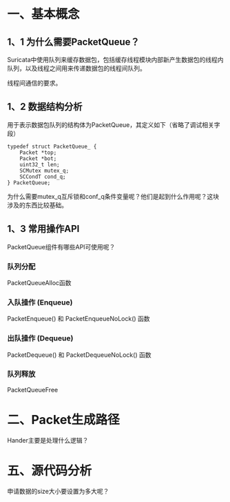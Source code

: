 # 一、基本概念

## 1、1 为什么需要PacketQueue？

Suricata中使用队列来缓存数据包，包括缓存线程模块内部新产生数据包的线程内队列，以及线程之间用来传递数据包的线程间队列。

线程间通信的要求。



## 1、2 数据结构分析

用于表示数据包队列的结构体为PacketQueue，其定义如下（省略了调试相关字段）

```
typedef struct PacketQueue_ {
    Packet *top;
    Packet *bot;
    uint32_t len;
    SCMutex mutex_q;
    SCCondT cond_q;
} PacketQueue;
```

为什么需要mutex_q互斥锁和conf_q条件变量呢？他们是起到什么作用呢？这块涉及的东西比较基础。



## 1、3 常用操作API

PacketQueue组件有哪些API可使用呢？

### 队列分配

PacketQueueAlloc函数



### 入队操作 (Enqueue)

PacketEnqueue() 和 PacketEnqueueNoLock() 函数



### 出队操作 (Dequeue)

PacketDequeue() 和 PacketDequeueNoLock() 函数



### 队列释放

PacketQueueFree



# 二、Packet生成路径

Hander主要是处理什么逻辑？





# 五、源代码分析

申请数据的size大小要设置为多大呢？







